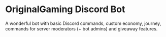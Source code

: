 # OriginalGaming Discord Bot
A wonderful bot with basic Discord commands, custom economy, journey, commands for server moderators (+ bot admins) and giveaway features.
